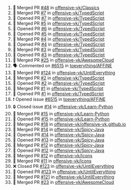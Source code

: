 <!--START_SECTION:activity-->
1. 🎉 Merged PR [#48](https://github.com/offensive-vk/Classics/pull/48) in [offensive-vk/Classics](https://github.com/offensive-vk/Classics)
2. 🎉 Merged PR [#7](https://github.com/offensive-vk/TypedScript/pull/7) in [offensive-vk/TypedScript](https://github.com/offensive-vk/TypedScript)
3. 💪 Opened PR [#7](https://github.com/offensive-vk/TypedScript/pull/7) in [offensive-vk/TypedScript](https://github.com/offensive-vk/TypedScript)
4. 🎉 Merged PR [#5](https://github.com/offensive-vk/TypedScript/pull/5) in [offensive-vk/TypedScript](https://github.com/offensive-vk/TypedScript)
5. 💪 Opened PR [#6](https://github.com/offensive-vk/TypedScript/pull/6) in [offensive-vk/TypedScript](https://github.com/offensive-vk/TypedScript)
6. 💪 Opened PR [#5](https://github.com/offensive-vk/TypedScript/pull/5) in [offensive-vk/TypedScript](https://github.com/offensive-vk/TypedScript)
7. 🎉 Merged PR [#4](https://github.com/offensive-vk/TypedScript/pull/4) in [offensive-vk/TypedScript](https://github.com/offensive-vk/TypedScript)
8. 💪 Opened PR [#4](https://github.com/offensive-vk/TypedScript/pull/4) in [offensive-vk/TypedScript](https://github.com/offensive-vk/TypedScript)
9. 🎉 Merged PR [#3](https://github.com/offensive-vk/TypedScript/pull/3) in [offensive-vk/TypedScript](https://github.com/offensive-vk/TypedScript)
10. 💪 Opened PR [#3](https://github.com/offensive-vk/TypedScript/pull/3) in [offensive-vk/TypedScript](https://github.com/offensive-vk/TypedScript)
11. 🎉 Merged PR [#25](https://github.com/offensive-vk/AwesomeCloud/pull/25) in [offensive-vk/AwesomeCloud](https://github.com/offensive-vk/AwesomeCloud)
12. 🗣 Commented on [#6515](https://github.com/toeverything/AFFiNE/issues/6515) in [toeverything/AFFiNE](https://github.com/toeverything/AFFiNE)
13. 🎉 Merged PR [#124](https://github.com/offensive-vk/UntilEverything/pull/124) in [offensive-vk/UntilEverything](https://github.com/offensive-vk/UntilEverything)
14. 🎉 Merged PR [#2](https://github.com/offensive-vk/TypedScript/pull/2) in [offensive-vk/TypedScript](https://github.com/offensive-vk/TypedScript)
15. 💪 Opened PR [#2](https://github.com/offensive-vk/TypedScript/pull/2) in [offensive-vk/TypedScript](https://github.com/offensive-vk/TypedScript)
16. 🎉 Merged PR [#1](https://github.com/offensive-vk/TypedScript/pull/1) in [offensive-vk/TypedScript](https://github.com/offensive-vk/TypedScript)
17. 💪 Opened PR [#1](https://github.com/offensive-vk/TypedScript/pull/1) in [offensive-vk/TypedScript](https://github.com/offensive-vk/TypedScript)
18. ❗ Opened issue [#6515](https://github.com/toeverything/AFFiNE/issues/6515) in [toeverything/AFFiNE](https://github.com/toeverything/AFFiNE)
19. 🔒 Closed issue [#14](https://github.com/offensive-vk/Learn-Python/issues/14) in [offensive-vk/Learn-Python](https://github.com/offensive-vk/Learn-Python)
20. 🎉 Merged PR [#15](https://github.com/offensive-vk/Learn-Python/pull/15) in [offensive-vk/Learn-Python](https://github.com/offensive-vk/Learn-Python)
21. 💪 Opened PR [#15](https://github.com/offensive-vk/Learn-Python/pull/15) in [offensive-vk/Learn-Python](https://github.com/offensive-vk/Learn-Python)
22. 🎉 Merged PR [#18](https://github.com/offensive-vk/offensive-vk.github.io/pull/18) in [offensive-vk/offensive-vk.github.io](https://github.com/offensive-vk/offensive-vk.github.io)
23. 🎉 Merged PR [#14](https://github.com/offensive-vk/Spicy-Java/pull/14) in [offensive-vk/Spicy-Java](https://github.com/offensive-vk/Spicy-Java)
24. 💪 Opened PR [#14](https://github.com/offensive-vk/Spicy-Java/pull/14) in [offensive-vk/Spicy-Java](https://github.com/offensive-vk/Spicy-Java)
25. 💪 Opened PR [#13](https://github.com/offensive-vk/Spicy-Java/pull/13) in [offensive-vk/Spicy-Java](https://github.com/offensive-vk/Spicy-Java)
26. 🎉 Merged PR [#12](https://github.com/offensive-vk/Spicy-Java/pull/12) in [offensive-vk/Spicy-Java](https://github.com/offensive-vk/Spicy-Java)
27. 💪 Opened PR [#12](https://github.com/offensive-vk/Spicy-Java/pull/12) in [offensive-vk/Spicy-Java](https://github.com/offensive-vk/Spicy-Java)
28. 🎉 Merged PR [#12](https://github.com/offensive-vk/Icons/pull/12) in [offensive-vk/Icons](https://github.com/offensive-vk/Icons)
29. 🎉 Merged PR [#11](https://github.com/offensive-vk/Icons/pull/11) in [offensive-vk/Icons](https://github.com/offensive-vk/Icons)
30. ❌ Closed PR [#123](https://github.com/offensive-vk/UntilEverything/pull/123) in [offensive-vk/UntilEverything](https://github.com/offensive-vk/UntilEverything)
31. 💪 Opened PR [#123](https://github.com/offensive-vk/UntilEverything/pull/123) in [offensive-vk/UntilEverything](https://github.com/offensive-vk/UntilEverything)
32. 🎉 Merged PR [#121](https://github.com/offensive-vk/UntilEverything/pull/121) in [offensive-vk/UntilEverything](https://github.com/offensive-vk/UntilEverything)
33. 🎉 Merged PR [#23](https://github.com/offensive-vk/AwesomeCloud/pull/23) in [offensive-vk/AwesomeCloud](https://github.com/offensive-vk/AwesomeCloud)
<!--END_SECTION:activity-->
